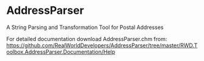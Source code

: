 # AddressParser

A String Parsing and Transformation Tool for Postal Addresses

For detailed documentation download AddressParser.chm from:
https://github.com/RealWorldDevelopers/AddressParser/tree/master/RWD.Toolbox.AddressParser.Documentation/Help
